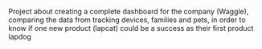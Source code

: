 Project about creating a complete dashboard for the company (Waggle), comparing the data from tracking devices, families and pets, 
in order to know if one new product (lapcat) could be a success as their first product lapdog
